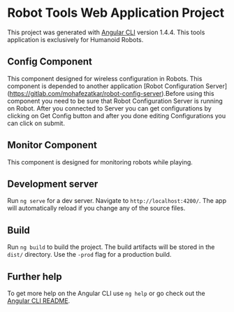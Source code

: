 # Robot Tools Web Application Project

This project was generated with [Angular CLI](https://github.com/angular/angular-cli) version 1.4.4. This tools application is exclusively for Humanoid Robots.

## Config Component

This component designed for wireless configuration in Robots. This component is depended to another application [Robot Configuration Server] (https://gitlab.com/mohafezatkar/robot-config-server).Before using this component you need to be sure that Robot Configuration Server is running on Robot.
After you connected to Server you can get configurations by clicking on Get Config button and after you done editing Configurations you can click on submit.

## Monitor Component

This component is designed for monitoring robots while playing.


## Development server

Run `ng serve` for a dev server. Navigate to `http://localhost:4200/`. The app will automatically reload if you change any of the source files.

## Build

Run `ng build` to build the project. The build artifacts will be stored in the `dist/` directory. Use the `-prod` flag for a production build.


## Further help

To get more help on the Angular CLI use `ng help` or go check out the [Angular CLI README](https://github.com/angular/angular-cli/blob/master/README.md).
